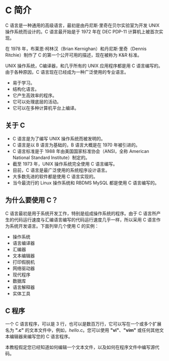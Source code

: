 
# C 简介

C 语言是一种通用的高级语言，最初是由丹尼斯·里奇在贝尔实验室为开发 UNIX 操作系统而设计的。C 语言最开始是于 1972 年在 DEC PDP-11 计算机上被首次实现。

在 1978 年，布莱恩·柯林汉（Brian Kernighan）和丹尼斯·里奇（Dennis Ritchie）制作了 C 的第一个公开可用的描述，现在被称为 K&R 标准。

UNIX 操作系统，C编译器，和几乎所有的 UNIX 应用程序都是用 C 语言编写的。由于各种原因，C 语言现在已经成为一种广泛使用的专业语言。

*   易于学习。
*   结构化语言。
*   它产生高效率的程序。
*   它可以处理底层的活动。
*   它可以在多种计算机平台上编译。

## 关于 C

*   C 语言是为了编写 UNIX 操作系统而被发明的。
*   C 语言是以 B 语言为基础的，B 语言大概是在 1970 年被引进的。
*   C 语言标准是于 1988 年由美国国家标准协会（ANSI，全称 American National Standard Institute）制定的。
*   截至 1973 年，UNIX 操作系统完全使用 C 语言编写。
*   目前，C 语言是最广泛使用的系统程序设计语言。
*   大多数先进的软件都是使用 C 语言实现的。
*   当今最流行的 Linux 操作系统和 RBDMS MySQL 都是使用 C 语言编写的。

## 为什么要使用 C？

C 语言最初是用于系统开发工作，特别是组成操作系统的程序。由于 C 语言所产生的代码运行速度与汇编语言编写的代码运行速度几乎一样，所以采用 C 语言作为系统开发语言。下面列举几个使用 C 的实例：

*   操作系统
*   语言编译器
*   汇编器
*   文本编辑器
*   打印假脱机
*   网络驱动器
*   现代程序
*   数据库
*   语言解释器
*   实体工具

## C 程序

一个 C 语言程序，可以是 3 行，也可以是数百万行，它可以写在一个或多个扩展名为 **".c"** 的文本文件中，例如，_hello.c_。您可以使用 **"vi"**、**"vim"** 或任何其他文本编辑器来编写您的 C 语言程序。

本教程假定您已经知道如何编辑一个文本文件，以及如何在程序文件中编写源代码。

